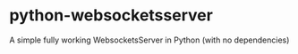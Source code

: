 python-websocketsserver
=======================

A simple fully working WebsocketsServer in Python (with no dependencies)
